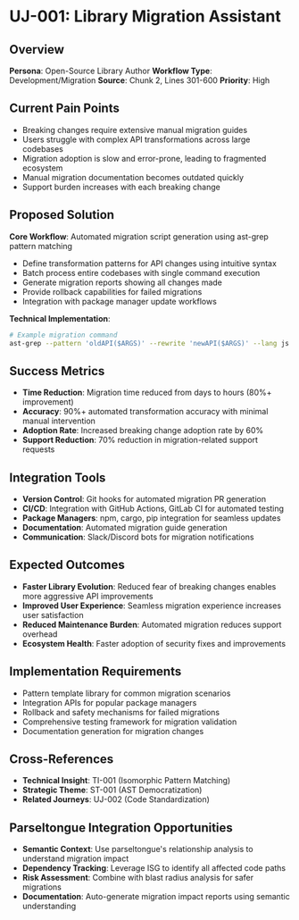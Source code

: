 # UJ-001: Library Migration Assistant

## Overview
**Persona**: Open-Source Library Author
**Workflow Type**: Development/Migration
**Source**: Chunk 2, Lines 301-600
**Priority**: High

## Current Pain Points
- Breaking changes require extensive manual migration guides
- Users struggle with complex API transformations across large codebases
- Migration adoption is slow and error-prone, leading to fragmented ecosystem
- Manual migration documentation becomes outdated quickly
- Support burden increases with each breaking change

## Proposed Solution
**Core Workflow**: Automated migration script generation using ast-grep pattern matching
- Define transformation patterns for API changes using intuitive syntax
- Batch process entire codebases with single command execution
- Generate migration reports showing all changes made
- Provide rollback capabilities for failed migrations
- Integration with package manager update workflows

**Technical Implementation**:
```bash
# Example migration command
ast-grep --pattern 'oldAPI($ARGS)' --rewrite 'newAPI($ARGS)' --lang js --recursive
```

## Success Metrics
- **Time Reduction**: Migration time reduced from days to hours (80%+ improvement)
- **Accuracy**: 90%+ automated transformation accuracy with minimal manual intervention
- **Adoption Rate**: Increased breaking change adoption rate by 60%
- **Support Reduction**: 70% reduction in migration-related support requests

## Integration Tools
- **Version Control**: Git hooks for automated migration PR generation
- **CI/CD**: Integration with GitHub Actions, GitLab CI for automated testing
- **Package Managers**: npm, cargo, pip integration for seamless updates
- **Documentation**: Automated migration guide generation
- **Communication**: Slack/Discord bots for migration notifications

## Expected Outcomes
- **Faster Library Evolution**: Reduced fear of breaking changes enables more aggressive API improvements
- **Improved User Experience**: Seamless migration experience increases user satisfaction
- **Reduced Maintenance Burden**: Automated migration reduces support overhead
- **Ecosystem Health**: Faster adoption of security fixes and improvements

## Implementation Requirements
- Pattern template library for common migration scenarios
- Integration APIs for popular package managers
- Rollback and safety mechanisms for failed migrations
- Comprehensive testing framework for migration validation
- Documentation generation for migration changes

## Cross-References
- **Technical Insight**: TI-001 (Isomorphic Pattern Matching)
- **Strategic Theme**: ST-001 (AST Democratization)
- **Related Journeys**: UJ-002 (Code Standardization)

## Parseltongue Integration Opportunities
- **Semantic Context**: Use parseltongue's relationship analysis to understand migration impact
- **Dependency Tracking**: Leverage ISG to identify all affected code paths
- **Risk Assessment**: Combine with blast radius analysis for safer migrations
- **Documentation**: Auto-generate migration impact reports using semantic understanding